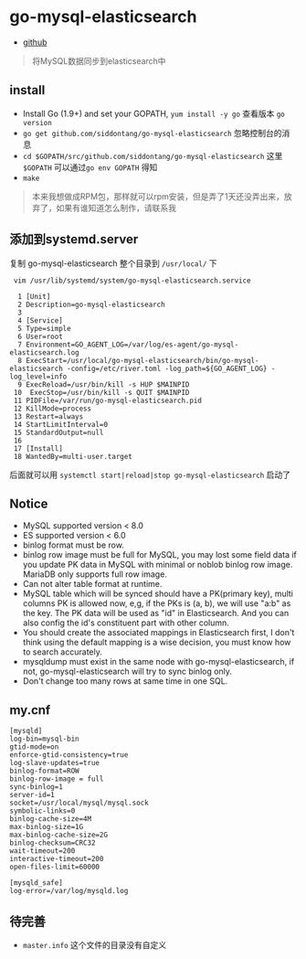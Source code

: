 # go-mysql-elasticsearch

- [github](https://github.com/siddontang/go-mysql-elasticsearch)

> 将MySQL数据同步到elasticsearch中

## install 
- Install Go (1.9+) and set your GOPATH, `yum install -y go` 查看版本 `go version`
- `go get github.com/siddontang/go-mysql-elasticsearch` 忽略控制台的消息
- `cd $GOPATH/src/github.com/siddontang/go-mysql-elasticsearch` 这里`$GOPATH` 可以通过`go env GOPATH` 得知
- `make`

> 本来我想做成RPM包，那样就可以rpm安装，但是弄了1天还没弄出来，放弃了，如果有谁知道怎么制作，请联系我

## 添加到systemd.server

复制 go-mysql-elasticsearch 整个目录到 `/usr/local/` 下

` vim /usr/lib/systemd/system/go-mysql-elasticsearch.service`

```
  1 [Unit]
  2 Description=go-mysql-elasticsearch
  3
  4 [Service]
  5 Type=simple
  6 User=root
  7 Environment=GO_AGENT_LOG=/var/log/es-agent/go-mysql-elasticsearch.log
  8 ExecStart=/usr/local/go-mysql-elasticsearch/bin/go-mysql-elasticsearch -config=/etc/river.toml -log_path=${GO_AGENT_LOG} -log_level=info
  9 ExecReload=/usr/bin/kill -s HUP $MAINPID
 10  ExecStop=/usr/bin/kill -s QUIT $MAINPID
 11 PIDFile=/var/run/go-mysql-elasticsearch.pid
 12 KillMode=process
 13 Restart=always
 14 StartLimitInterval=0
 15 StandardOutput=null
 16
 17 [Install]
 18 WantedBy=multi-user.target

```

后面就可以用 `systemctl start|reload|stop go-mysql-elasticsearch` 启动了

## Notice
- MySQL supported version < 8.0
- ES supported version < 6.0
- binlog format must be row.
- binlog row image must be full for MySQL, you may lost some field data if you update PK data in MySQL with minimal or noblob binlog row image. MariaDB only supports full row image.
- Can not alter table format at runtime.
- MySQL table which will be synced should have a PK(primary key), multi columns PK is allowed now, e,g, if the PKs is (a, b), we will use "a:b" as the key. The PK data will be used as "id" in Elasticsearch. And you can also config the id's constituent part with other column.
- You should create the associated mappings in Elasticsearch first, I don't think using the default mapping is a wise decision, you must know how to search accurately.
- mysqldump must exist in the same node with go-mysql-elasticsearch, if not, go-mysql-elasticsearch will try to sync binlog only.
- Don't change too many rows at same time in one SQL.


## my.cnf
```
[mysqld]
log-bin=mysql-bin
gtid-mode=on
enforce-gtid-consistency=true
log-slave-updates=true
binlog-format=ROW
binlog-row-image = full
sync-binlog=1
server-id=1
socket=/usr/local/mysql/mysql.sock
symbolic-links=0
binlog-cache-size=4M
max-binlog-size=1G
max-binlog-cache-size=2G
binlog-checksum=CRC32
wait-timeout=200
interactive-timeout=200
open-files-limit=60000

[mysqld_safe]
log-error=/var/log/mysqld.log
```


## 待完善

- ` master.info ` 这个文件的目录没有自定义